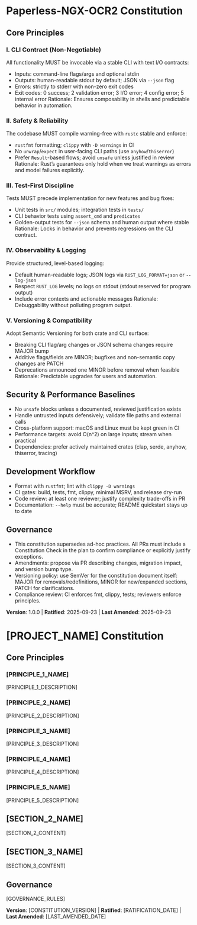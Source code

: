 <!--
Sync Impact Report
- Version change: N/A → 1.0.0
- Modified principles: (template placeholders) → Concrete Rust CLI principles
- Added sections: Security & Performance Baselines; Development Workflow
- Removed sections: None
- Templates requiring updates:
  ✅ .specify/templates/plan-template.md (version reference and path)
  ✅ .specify/templates/tasks-template.md (Rust paths and tasks)
  ✅ .specify/templates/agent-file-template.md (no changes required)
  ✅ .specify/templates/spec-template.md (no changes required)
- Follow-up TODOs: None
-->

# Paperless-NGX-OCR2 Constitution

## Core Principles

### I. CLI Contract (Non-Negotiable)
All functionality MUST be invocable via a stable CLI with text I/O contracts:
- Inputs: command-line flags/args and optional stdin
- Outputs: human-readable stdout by default; JSON via `--json` flag
- Errors: strictly to stderr with non-zero exit codes
- Exit codes: 0 success; 2 validation error; 3 I/O error; 4 config error; 5 internal error
Rationale: Ensures composability in shells and predictable behavior in automation.

### II. Safety & Reliability
The codebase MUST compile warning-free with `rustc` stable and enforce:
- `rustfmt` formatting; `clippy` with `-D warnings` in CI
- No `unwrap`/`expect` in user-facing CLI paths (use `anyhow`/`thiserror`)
- Prefer `Result`-based flows; avoid `unsafe` unless justified in review
Rationale: Rust’s guarantees only hold when we treat warnings as errors and model failures explicitly.

### III. Test-First Discipline
Tests MUST precede implementation for new features and bug fixes:
- Unit tests in `src/` modules; integration tests in `tests/`
- CLI behavior tests using `assert_cmd` and `predicates`
- Golden-output tests for `--json` schema and human output where stable
Rationale: Locks in behavior and prevents regressions on the CLI contract.

### IV. Observability & Logging
Provide structured, level-based logging:
- Default human-readable logs; JSON logs via `RUST_LOG_FORMAT=json` or `--log-json`
- Respect `RUST_LOG` levels; no logs on stdout (stdout reserved for program output)
- Include error contexts and actionable messages
Rationale: Debuggability without polluting program output.

### V. Versioning & Compatibility
Adopt Semantic Versioning for both crate and CLI surface:
- Breaking CLI flag/arg changes or JSON schema changes require MAJOR bump
- Additive flags/fields are MINOR; bugfixes and non-semantic copy changes are PATCH
- Deprecations announced one MINOR before removal when feasible
Rationale: Predictable upgrades for users and automation.

## Security & Performance Baselines

- No `unsafe` blocks unless a documented, reviewed justification exists
- Handle untrusted inputs defensively; validate file paths and external calls
- Cross-platform support: macOS and Linux must be kept green in CI
- Performance targets: avoid O(n^2) on large inputs; stream when practical
- Dependencies: prefer actively maintained crates (clap, serde, anyhow, thiserror, tracing)

## Development Workflow

- Format with `rustfmt`; lint with `clippy -D warnings`
- CI gates: build, tests, fmt, clippy, minimal MSRV, and release dry-run
- Code review: at least one reviewer; justify complexity trade-offs in PR
- Documentation: `--help` must be accurate; README quickstart stays up to date

## Governance

- This constitution supersedes ad-hoc practices. All PRs must include a Constitution Check
  in the plan to confirm compliance or explicitly justify exceptions.
- Amendments: propose via PR describing changes, migration impact, and version bump type.
- Versioning policy: use SemVer for the constitution document itself:
  MAJOR for removals/redefinitions, MINOR for new/expanded sections, PATCH for clarifications.
- Compliance review: CI enforces fmt, clippy, tests; reviewers enforce principles.

**Version**: 1.0.0 | **Ratified**: 2025-09-23 | **Last Amended**: 2025-09-23
# [PROJECT_NAME] Constitution
<!-- Example: Spec Constitution, TaskFlow Constitution, etc. -->

## Core Principles

### [PRINCIPLE_1_NAME]
<!-- Example: I. Library-First -->
[PRINCIPLE_1_DESCRIPTION]
<!-- Example: Every feature starts as a standalone library; Libraries must be self-contained, independently testable, documented; Clear purpose required - no organizational-only libraries -->

### [PRINCIPLE_2_NAME]
<!-- Example: II. CLI Interface -->
[PRINCIPLE_2_DESCRIPTION]
<!-- Example: Every library exposes functionality via CLI; Text in/out protocol: stdin/args → stdout, errors → stderr; Support JSON + human-readable formats -->

### [PRINCIPLE_3_NAME]
<!-- Example: III. Test-First (NON-NEGOTIABLE) -->
[PRINCIPLE_3_DESCRIPTION]
<!-- Example: TDD mandatory: Tests written → User approved → Tests fail → Then implement; Red-Green-Refactor cycle strictly enforced -->

### [PRINCIPLE_4_NAME]
<!-- Example: IV. Integration Testing -->
[PRINCIPLE_4_DESCRIPTION]
<!-- Example: Focus areas requiring integration tests: New library contract tests, Contract changes, Inter-service communication, Shared schemas -->

### [PRINCIPLE_5_NAME]
<!-- Example: V. Observability, VI. Versioning & Breaking Changes, VII. Simplicity -->
[PRINCIPLE_5_DESCRIPTION]
<!-- Example: Text I/O ensures debuggability; Structured logging required; Or: MAJOR.MINOR.BUILD format; Or: Start simple, YAGNI principles -->

## [SECTION_2_NAME]
<!-- Example: Additional Constraints, Security Requirements, Performance Standards, etc. -->

[SECTION_2_CONTENT]
<!-- Example: Technology stack requirements, compliance standards, deployment policies, etc. -->

## [SECTION_3_NAME]
<!-- Example: Development Workflow, Review Process, Quality Gates, etc. -->

[SECTION_3_CONTENT]
<!-- Example: Code review requirements, testing gates, deployment approval process, etc. -->

## Governance
<!-- Example: Constitution supersedes all other practices; Amendments require documentation, approval, migration plan -->

[GOVERNANCE_RULES]
<!-- Example: All PRs/reviews must verify compliance; Complexity must be justified; Use [GUIDANCE_FILE] for runtime development guidance -->

**Version**: [CONSTITUTION_VERSION] | **Ratified**: [RATIFICATION_DATE] | **Last Amended**: [LAST_AMENDED_DATE]
<!-- Example: Version: 2.1.1 | Ratified: 2025-06-13 | Last Amended: 2025-07-16 -->